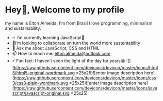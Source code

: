 # Hey👋, Welcome to my profile

my name is Elton Almeida, I'm from Brasil I love programming, minimalism and sustainability.

- :fire: I’m currently learning JavaScript:rocket:
-  :seedling:I’m looking to collaborate on turn the world more sustentability
- 💬 Ask me about JavaScript, CSS and HTML
- 📫 How to reach me: elton.almeida@outlook.com 
- ⚡ Fun fact: I haven't seen the light of the day for years:stuck_out_tongue_closed_eyes:
 ![](https://raw.githubusercontent.com/devicons/devicon/master/icons/html5/html5-original-wordmark.svg =25x25)![enter image description here](https://raw.githubusercontent.com/devicons/devicon/master/icons/css3/css3-plain-wordmark.svg =25x25)![enter image description here](https://raw.githubusercontent.com/devicons/devicon/master/icons/javascript/javascript-original.svg =25x25)
